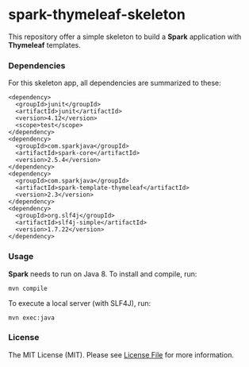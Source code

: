 # spark-thymeleaf-skeleton

This repository offer a simple skeleton to build a **Spark** application with **Thymeleaf** templates.

### Dependencies

For this skeleton app, all dependencies are summarized to these:

    <dependency>
      <groupId>junit</groupId>
      <artifactId>junit</artifactId>
      <version>4.12</version>
      <scope>test</scope>
    </dependency>
    <dependency>
      <groupId>com.sparkjava</groupId>
      <artifactId>spark-core</artifactId>
      <version>2.5.4</version>
    </dependency>
    <dependency>
      <groupId>com.sparkjava</groupId>
      <artifactId>spark-template-thymeleaf</artifactId>
      <version>2.3</version>
    </dependency>
    <dependency>
      <groupId>org.slf4j</groupId>
      <artifactId>slf4j-simple</artifactId>
      <version>1.7.22</version>
    </dependency>

### Usage

**Spark** needs to run on Java 8. To install and compile, run:

    mvn compile

To execute a local server (with SLF4J), run:

    mvn exec:java

### License

The MIT License (MIT). Please see [License File](LICENSE) for more information.
